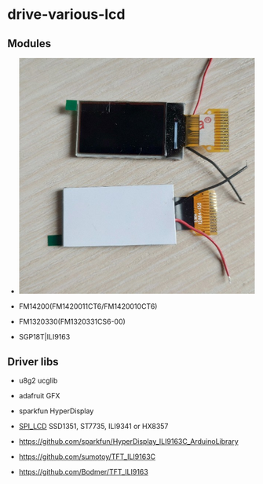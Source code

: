 # drive-various-lcd

## Modules

* ![ENH12864-130](https://github.com/xRA1N/drive-various-lcd/blob/master/ENH12864-130/sample_image_ENH12864-130.jpg)

* FM14200(FM1420011CT6/FM1420010CT6)


* FM1320330(FM1320331CS6-00)


* SGP18T|ILI9163





## Driver libs

* u8g2 ucglib
* adafruit GFX
* sparkfun HyperDisplay

* [SPI_LCD](https://github.com/bitbank2/SPI_LCD) SSD1351, ST7735, ILI9341 or HX8357
 
* https://github.com/sparkfun/HyperDisplay_ILI9163C_ArduinoLibrary

* https://github.com/sumotoy/TFT_ILI9163C

* https://github.com/Bodmer/TFT_ILI9163
